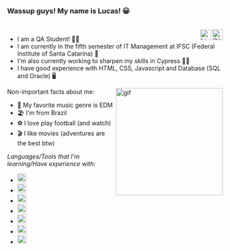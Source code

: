 ### Wassup guys! My name is Lucas! 😀
<br/>
<a href="https://github.com/zec4o/">
  <img align="right" alt="Github" width="25px" src="https://user-images.githubusercontent.com/50798883/196443439-71fee3b1-2665-451c-a8e0-9d322803b4f7.png" />
</a>
<a href="https://br.linkedin.com/in/lucas-mota-carbonera-017569238/en?trk=people-guest_people_search-card">
  <img align="right" alt="Linkedin" width="25px" src="https://cdn.jsdelivr.net/gh/devicons/devicon/icons/linkedin/linkedin-original.svg" />
</a>

- I am a QA Student! 👨‍🎓
- I am currently in the fifth semester of IT Management at IFSC (Federal Institute of Santa Catarina) 📖
- I'm also currently working to sharpen my skills in Cypress 👨‍💻
- I have good experience with HTML, CSS, Javascript and Database (SQL and Oracle) 🖥️

<img align="right" alt="gif" width="250px" src="https://usagif.com/wp-content/uploads/2022/hqgif/drift-87-consecutive-drifting.gif" />

Non-important facts about me:
- 🎵 My favorite music genre is EDM
- 🏖️ I'm from Brazil
- ⚽ I love play football (and watch)
- 🎬 I like movies (adventures are the best btw)

*Languages/Tools that I'm learning/Have experience with:*  
- <code><img height="21" src="https://cdn.jsdelivr.net/gh/devicons/devicon/icons/css3/css3-original.svg"></code>
- <code><img height="21" src="https://cdn.jsdelivr.net/gh/devicons/devicon/icons/html5/html5-original.svg"></code>
- <code><img height="21" src="https://iconape.com/wp-content/files/gj/370774/svg/370774.svg"></code>
- <code><img height="21" src="https://cdn.jsdelivr.net/gh/devicons/devicon/icons/javascript/javascript-original.svg"></code>
- <code><img height="21" src="https://cdn.jsdelivr.net/gh/devicons/devicon/icons/python/python-original.svg"></code>
- <code><img height="21" src="https://cdn.jsdelivr.net/gh/devicons/devicon/icons/vscode/vscode-original.svg"></code>
- <code><img height="21" src="https://cdn.jsdelivr.net/gh/devicons/devicon/icons/mysql/mysql-original.svg"></code>
<br />
